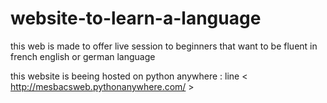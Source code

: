 # website-to-learn-a-language
this web is made to offer live session to beginners that want to be fluent in french english or german language 

this website is beeing hosted on python anywhere : line < http://mesbacsweb.pythonanywhere.com/ > 
